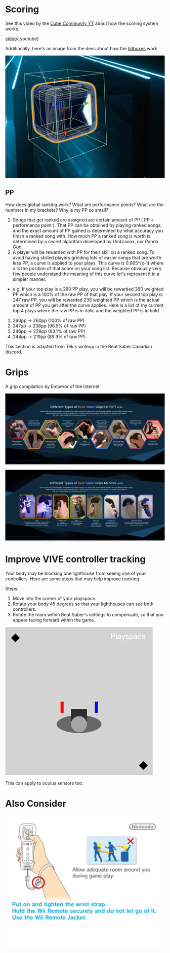 <!-- TITLE: Grips And Tricks -->
<!-- SUBTITLE: A compilation of resources to help you to hit bloq -->

# Scoring
See this video by the [Cube Community YT](https://www.youtube.com/channel/UCdG9zS8jVcQIKl7plwWXUkg) about how the scoring system works.

[video](https://www.youtube.com/watch?v=rVbXCGddspA){.youtube}

Additionally, here's an image from the devs about how the [hitboxes](https://twitter.com/Split82/status/979365834324889600) work

![Dzdn Pixcaeen](/uploads/dzdn-pixcaeen.jpg "Dzdn Pixcaeen")

## PP
How does global ranking work? What are performance points? What are the numbers in my brackets? Why is my PP so small?

1. Songs that get ranked are assigned are certain amount of PP ( PP = performance point ). That PP can be obtained by playing ranked songs, and the exact amount of PP gained is determined by what accuracy you finish a ranked song with. How much PP a ranked song is worth is determined by a secret algorithm developed by Umbranox, our Panda God. 
2. A player will be rewarded with PP for their skill on a ranked song. To avoid having skilled players grinding lots of easier songs that are worth less PP, a curve is applied to your plays. This curve is 0.965^(x-1) where x is the position of that score on your song list. Because obviously very few people understand the meaning of this curve let's represent it in a simpler manner. 
* e.g. If your top play is a 260 PP play, you will be rewarded 260 weighted PP which is a 100% of the raw PP of that play. If your second top play is 247 raw PP, you will be rewarded 238 weighted PP which is the actual amount of PP you get after the curve applies. Here is a list of my current top 4 plays where the raw PP is in italic and the weighted PP is in bold
1. 260pp -> 260pp (100% of raw PP)
2. 247pp -> 238pp (96.5% of raw PP)
3. 246pp -> 229pp (93.1% of raw PP)
4. 244pp -> 219pp  (89.9% of raw PP)


This section is adapted from Tek's writeup in the Beat Saber Canadian discord.
# Grips
A grip compilation by Emperor of the Internet

![Oculus Grips Guide](/uploads/oculus-grips-guide.png "Oculus Grips Guide")

![Vive Grips Guide](/uploads/vive-grips-guide.png "Vive Grips Guide")

# Improve VIVE controller tracking
Your body may be blocking one lighthouse from seeing one of your controllers.
Here are some steps that may help improve tracking.

Steps:
1. Move into the corner of your playspace.
1. Rotate your body 45 degrees so that your lighthouses can see both controllers. 
1. Rotate the room within Beat Saber's settings to compensate, so that you appear facing forward within the game.

![Vive Tracking Help](/uploads/vive-tracking-help.gif "Vive Tracking Help")

This can apply to oculus sensors too.

# Also Consider
![Allow Adequate Room Around You During Game Play Put On 27689465](/uploads/allow-adequate-room-around-you-during-game-play-put-on-27689465.png "Allow Adequate Room Around You During Game Play Put On 27689465")